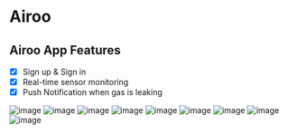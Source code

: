 # Airoo

## Airoo App Features

- [x] Sign up & Sign in
- [x] Real-time sensor monitoring
- [x] Push Notification when gas is leaking

![image](https://github.com/notsatria/airoo/assets/92832439/6aaf7ba3-e148-4144-8a5b-17eae68c0976)
![image](https://github.com/notsatria/airoo/assets/92832439/661b2b9c-3388-4ed4-bd29-db1d2ea672de)
![image](https://github.com/notsatria/airoo/assets/92832439/43b6e11d-f327-4b1d-bfbe-bd93a53aed87)
![image](https://github.com/notsatria/airoo/assets/92832439/82074dba-ee7d-4969-b33f-8cdb158dc498)
![image](https://github.com/notsatria/airoo/assets/92832439/c95b46b7-2191-49a5-83ef-80bd4bbd7adc)
![image](https://github.com/notsatria/airoo/assets/92832439/644448b5-107d-4106-ae57-e05c1212f899)
![image](https://github.com/notsatria/airoo/assets/92832439/58afca3c-0050-4c36-ba17-404a43c27f24)
![image](https://github.com/notsatria/airoo/assets/92832439/1e0aa03d-14b3-4a0d-b1e0-0506636c9071)
![image](https://github.com/notsatria/airoo/assets/92832439/7f5d7dab-d67a-4759-9093-60a2196301b1)

